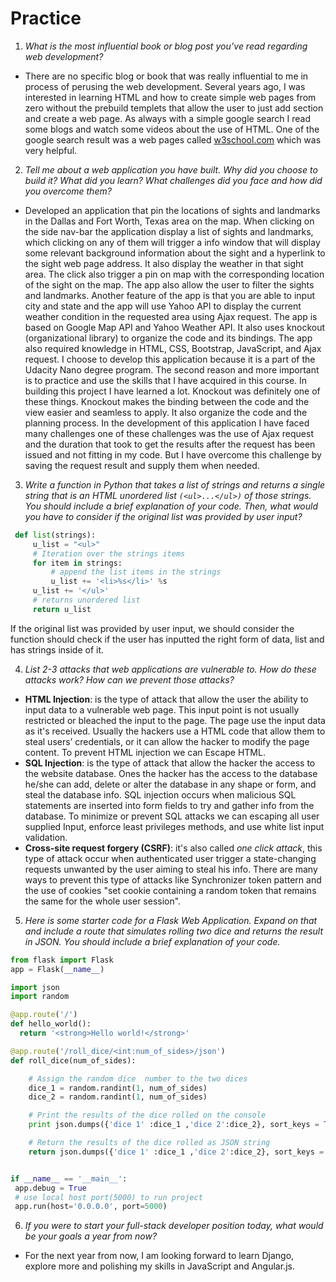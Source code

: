 # Practice


1.	*What is the most influential book or blog post you’ve read regarding web development?*
- There are no specific blog or book that was really influential to me in process of perusing the web development. Several years ago, I was interested in learning HTML and how to create simple web pages from zero without the prebuild templets that allow the user to just add section and create a web page. As always with a simple google search I read some blogs and watch some videos about the use of HTML. One of the google search result was a web pages called [w3school.com](https://www.w3schools.com/) which was very helpful.      


2.	*Tell me about a web application you have built. Why did you choose to build it? What did you learn? What challenges did you face and how did you overcome them?*

- Developed an application that pin the locations of sights and landmarks in the Dallas and Fort Worth, Texas area on the map. When clicking on the side nav-bar the application display a list of sights and landmarks, which clicking on any of them will trigger a info window that will display some relevant background information about the sight and a hyperlink to the sight web page address. It also display the weather in that sight area. The click also trigger a pin on map with the corresponding location of the sight on the map.  The app also allow the user to filter the sights and landmarks. Another feature of the app is that you are able to input city and state and the app will use Yahoo API to display the current weather condition in the requested area using Ajax request. The app is based on Google Map API and Yahoo Weather API. It also uses knockout (organizational library) to organize the code and its bindings. The app also required knowledge in HTML, CSS, Bootstrap, JavaScript, and Ajax request.
 I choose to develop this application because it is a part of the Udacity Nano degree program. The second reason and more important is to practice and use the skills that I have acquired in this course. In building this project I have learned a lot. Knockout was definitely one of these things. Knockout makes the binding between the code and the view easier and seamless to apply. It also organize the code and the planning process. In the development of this application I have faced many challenges one of these challenges was the use of Ajax request and the duration that took to get the results after the request has been issued and not fitting in my code. But I have overcome this challenge by saving the request result and supply them when needed.              



3.	*Write a function in Python that takes a list of strings and returns a single string that is an HTML unordered list `(<ul>...</ul>)` of those strings. You should include a brief explanation of your code. Then, what would you have to consider if the original list was provided by user input?*
```python 
 def list(strings):
     u_list = "<ul>"
     # Iteration over the strings items
     for item in strings:
         # append the list items in the strings
         u_list += '<li>%s</li>' %s
     u_list += '</ul>'
     # returns unordered list
     return u_list
```
If the original list was provided by user input, we should consider the function should check if the user has inputted the right form of data, list and has strings inside of it.



4.	*List 2-3 attacks that web applications are vulnerable to. How do these attacks work? How can we prevent those attacks?*
- **HTML Injection**: is the type of attack that allow the user the ability to input data to a vulnerable web page. This input point is not usually restricted or bleached the input to the page. The page use the input data as it's received. Usually the hackers use a HTML code that allow them to steal users’ credentials, or it can allow the hacker to modify the page content. To prevent HTML injection we can Escape HTML. 
- **SQL Injection**: is the type of attack that allow the hacker the access to the website database. Ones the hacker has the access to the database he/she can add, delete or alter the database in any shape or form, and steal the database info. SQL injection occurs when malicious SQL statements are inserted into form fields to try and gather info from the database. To minimize or prevent SQL attacks we can escaping all user supplied Input, enforce least privileges methods, and use white list input validation.   
- **Cross-site request forgery (CSRF)**: it's also called *one click attack*, this type of attack occur when authenticated user trigger a state-changing requests unwanted by the user aiming to steal his info. There are many ways to prevent this type of attacks like  Synchronizer token pattern and the use of cookies "set cookie containing a random token that remains the same for the whole user session". 


5.	*Here is some starter code for a Flask Web Application. Expand on that and include a route that simulates rolling two dice and returns the result in JSON. You should include a brief explanation of your code.*

```python
from flask import Flask
app = Flask(__name__)

import json
import random

@app.route('/')
def hello_world():
  return '<strong>Hello world!</strong>'

@app.route('/roll_dice/<int:num_of_sides>/json')
def roll_dice(num_of_sides):

    # Assign the random dice  number to the two dices
    dice_1 = random.randint(1, num_of_sides)
    dice_2 = random.randint(1, num_of_sides)

    # Print the results of the dice rolled on the console
    print json.dumps({'dice 1' :dice_1 ,'dice 2':dice_2}, sort_keys = True)

    # Return the results of the dice rolled as JSON string
    return json.dumps({'dice 1' :dice_1 ,'dice 2':dice_2}, sort_keys = True)


if __name__ == '__main__':
 app.debug = True
 # use local host port(5000) to run project
 app.run(host='0.0.0.0', port=5000)   
```


6.	*If you were to start your full-stack developer position today, what would be your goals a year from now?*
- For the next year from now, I am looking forward to learn Django, explore more and polishing my skills in JavaScript  and Angular.js.

